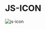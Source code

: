 # JS-ICON

<img src="https://github.com/qkrdmstlr3/svg-icon-animation/blob/master/js-icon/js-icon.gif" alt="js-icon">
